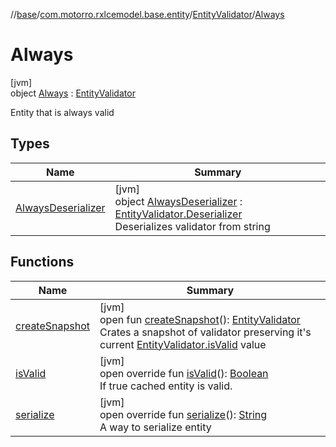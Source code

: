 //[base](../../../../index.md)/[com.motorro.rxlcemodel.base.entity](../../index.md)/[EntityValidator](../index.md)/[Always](index.md)

# Always

[jvm]\
object [Always](index.md) : [EntityValidator](../index.md)

Entity that is always valid

## Types

| Name | Summary |
|---|---|
| [AlwaysDeserializer](-always-deserializer/index.md) | [jvm]<br>object [AlwaysDeserializer](-always-deserializer/index.md) : [EntityValidator.Deserializer](../-deserializer/index.md)<br>Deserializes validator from string |

## Functions

| Name | Summary |
|---|---|
| [createSnapshot](../create-snapshot.md) | [jvm]<br>open fun [createSnapshot](../create-snapshot.md)(): [EntityValidator](../index.md)<br>Crates a snapshot of validator preserving it's current [EntityValidator.isValid](../is-valid.md) value |
| [isValid](is-valid.md) | [jvm]<br>open override fun [isValid](is-valid.md)(): [Boolean](https://kotlinlang.org/api/latest/jvm/stdlib/kotlin/-boolean/index.html)<br>If true cached entity is valid. |
| [serialize](serialize.md) | [jvm]<br>open override fun [serialize](serialize.md)(): [String](https://kotlinlang.org/api/latest/jvm/stdlib/kotlin/-string/index.html)<br>A way to serialize entity |
